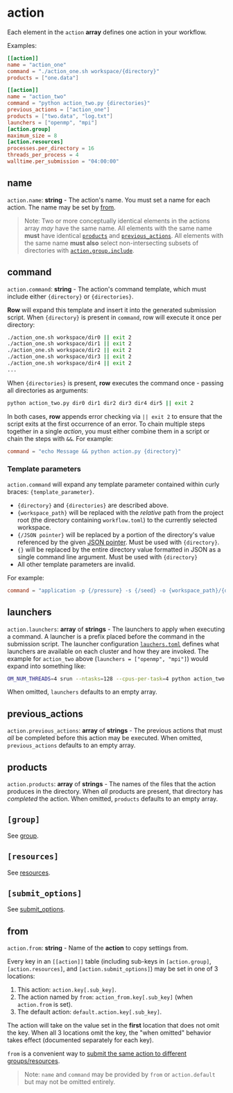 # action

Each element in the `action` **array** defines one action in your workflow.

Examples:
```toml
[[action]]
name = "action_one"
command = "./action_one.sh workspace/{directory}"
products = ["one.data"]

[[action]]
name = "action_two"
command = "python action_two.py {directories}"
previous_actions = ["action_one"]
products = ["two.data", "log.txt"]
launchers = ["openmp", "mpi"]
[action.group]
maximum_size = 8
[action.resources]
processes.per_directory = 16
threads_per_process = 4
walltime.per_submission = "04:00:00"
```

## name

`action.name`: **string** - The action's name. You must set a name for each
action. The name may be set by [from](#from).

> Note: Two or more conceptually identical elements in the actions array *may* have
> the same name. All elements with the same name **must** have identical
> [`products`](#products) and [`previous_actions`](#previous_actions). All elements
> with the same name **must also** select non-intersecting subsets of directories with
> [`action.group.include`](group.md#include).

## command

`action.command`: **string** - The action's command template, which must
include either `{directory}` or `{directories}`.

**Row** will expand this template and insert it into the generated submission
script. When `{directory}` is present in `command`, row will execute it once
per directory:
```bash
./action_one.sh workspace/dir0 || exit 2
./action_one.sh workspace/dir1 || exit 2
./action_one.sh workspace/dir2 || exit 2
./action_one.sh workspace/dir3 || exit 2
./action_one.sh workspace/dir4 || exit 2
...
```

When `{directories}` is present, **row** executes the command once - passing
all directories as arguments:
```bash
python action_two.py dir0 dir1 dir2 dir3 dir4 dir5 || exit 2
```

In both cases, **row** appends error checking via `|| exit 2` to ensure
that the script exits at the first occurrence of an error. To chain multiple
steps together in a single *action*, you must either combine them in a script
or chain the steps with `&&`. For example:
```toml
command = "echo Message && python action.py {directory}"
```

### Template parameters

`action.command` will expand any template parameter contained within curly braces:
`{template_parameter}`.

* `{directory}` and `{directories}` are described above.
* `{workspace_path}` will be replaced with the _relative_ path from the project root
  (the directory containing `workflow.toml`) to the currently selected workspace.
* `{/JSON pointer}` will be replaced by a portion of the directory's value referenced
  by the given [JSON pointer]. Must be used with `{directory}`.
* `{}` will be replaced by the entire directory value formatted in JSON as a single
  command line argument. Must be used with `{directory}`
* All other template parameters are invalid.

For example:
```toml
command = "application -p {/pressure} -s {/seed} -o {workspace_path}/{directory}/out"
```

[JSON pointer]: ../../guide/concepts/json-pointers.md

## launchers

`action.launchers`: **array** of **strings** - The launchers to apply when executing a
command. A launcher is a prefix placed before the command in the submission script. The
launcher configuration [`lauchers.toml`](../../launchers/index.md) defines what launchers
are available on each cluster and how they are invoked. The example for `action_two`
above (`launchers = ["openmp", "mpi"]`) would expand into something like:
```bash
OM_NUM_THREADS=4 srun --ntasks=128 --cpus-per-task=4 python action_two.py ...
```
When omitted, `launchers` defaults to an empty array.

## previous_actions

`action.previous_actions`: **array** of **strings** - The previous actions that
must *all* be completed before this action may be executed. When omitted,
`previous_actions` defaults to an empty array.

## products

`action.products`: **array** of **strings** - The names of the files that the
action produces in the directory. When *all* products are present, that
directory has *completed* the action. When omitted, `products` defaults
to an empty array.

## `[group]`

See [group](group.md).

## `[resources]`

See [resources](resources.md).

## `[submit_options]`

See [submit_options](submit-options.md).

## from

`action.from`: **string** - Name of the **action** to copy settings from.

Every key in an `[[action]]` table (including sub-keys in `[action.group]`,
`[action.resources]`, and `[action.submit_options]`) may be set in one of 3 locations:

1. This action: `action.key[.sub_key]`.
2. The action named by `from`: `action_from.key[.sub_key]` (when `action.from` is set).
3. The default action: `default.action.key[.sub_key]`.

The action will take on the value set in the **first** location that does not omit
the key. When all 3 locations omit the key, the "when omitted" behavior takes effect
(documented separately for each key).

`from` is a convenient way to [submit the same action to different groups/resources].

> Note: `name` and `command` may be provided by `from` or `action.default` but may not
> be omitted entirely.

[submit the same action to different groups/resources]: ../../guide/howto/same.md
